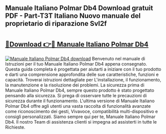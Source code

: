 ## Manuale Italiano Polmar Db4 Download gratuit PDF - Part-T3T Italiano Nuovo manuale del proprietario di riparazione SvI2f

# <h2><a href="http://dffxyiq.blite.top/?on=Manuale+Italiano+Polmar+Db4">🔗Download 👉🔴 Manuale Italiano Polmar Db4</a></h2>

[![Manuale Italiano Polmar Db4 download](https://i.imgur.com/lujVjoI.png)](http://dffxyiq.blite.top/?on=Manuale+Italiano+Polmar+Db4)
Benvenuto nel manuale di Istruzioni per il tuo Manuale Italiano Polmar Db4 appena consegnato. Questa guida completa è progettata per aiutarti a iniziare con il tuo prodotto e darti una comprensione approfondita delle sue caratteristiche, funzioni e capacità. Troverai istruzioni dettagliate per L'installazione, il funzionamento, la manutenzione e la risoluzione dei problemi. La sicurezza prima di Manuale Italiano Polmar Db4, sempre questo prodotto è stato progettato pensando alla sicurezza. Si prega di osservare tutte le precauzioni di sicurezza durante il funzionamento. L'ultima versione di Manuale Italiano Polmar Db4 offre agli utenti una vasta raccolta di funzionalità avanzate come riconoscimento dei gesti, Vivavoce, compatibilità multi-dispositivo e consigli personalizzati. Siamo sempre qui per te, Manuale Italiano Polmar Db4. Il nostro Team di assistenza clienti si impegna ad assisterti in tutte le Richieste.
